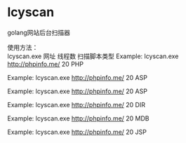 # lcyscan
golang网站后台扫描器

使用方法：<br>
lcyscan.exe 网址 线程数 扫描脚本类型
Example: lcyscan.exe http://phpinfo.me/ 20 PHP 

Example: lcyscan.exe http://phpinfo.me/ 20 ASP 

Example: lcyscan.exe http://phpinfo.me/ 20 ASP 

Example: lcyscan.exe http://phpinfo.me/ 20 DIR 

Example: lcyscan.exe http://phpinfo.me/ 20 MDB 

Example: lcyscan.exe http://phpinfo.me/ 20 JSP 

 

